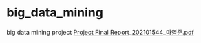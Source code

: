 # big_data_mining
 big data mining project
[Project Final Report_202101544_마영준.pdf](https://github.com/MCYJ/big_data_mining/files/13949915/Project.Final.Report_202101544_.pdf)
